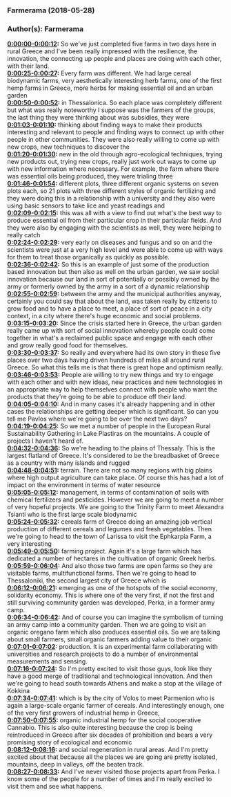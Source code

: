 ### Farmerama  (2018-05-28)  
### Author(s): Farmerama  

**[0:00:00-0:00:12](https://soundcloud.com/farmerama-radio/pavlos-and-olly#t=0:00:00):**  So we've just completed five farms in two days here in rural Greece and I've been really  impressed with the resilience, the innovation, the connecting up people and places are doing  with each other, with their land.  
**[0:00:25-0:00:27](https://soundcloud.com/farmerama-radio/pavlos-and-olly#t=0:00:25):**  Every farm was different.  We had large cereal biodynamic farms, very aesthetically interesting herb farms, one  of the first hemp farms in Greece, more herbs for making essential oil and an urban garden  
**[0:00:50-0:00:52](https://soundcloud.com/farmerama-radio/pavlos-and-olly#t=0:00:50):**  in Thessalonica.  So each place was completely different but what was really noteworthy I suppose was the  farmers of the groups, the last thing they were thinking about was subsidies, they were  
**[0:01:03-0:01:10](https://soundcloud.com/farmerama-radio/pavlos-and-olly#t=0:01:03):**  thinking about finding ways to make their products interesting and relevant to people  and finding ways to connect up with other people in other communities.  They were also really willing to come up with new crops, new techniques to discover the  
**[0:01:20-0:01:30](https://soundcloud.com/farmerama-radio/pavlos-and-olly#t=0:01:20):**  new in the old through agro-ecological techniques, trying new products out, trying new crops,  really just work out ways to come up with new information where necessary.  For example, the farm where there was essential oils being produced, they were trialing three  
**[0:01:46-0:01:54](https://soundcloud.com/farmerama-radio/pavlos-and-olly#t=0:01:46):**  different plots, three different organic systems on seven plots each, so 21 plots with three  different styles of organic fertilizing and they were doing this in a relationship with  a university and they also were using basic sensors to take lice and yeast readings and  
**[0:02:09-0:02:15](https://soundcloud.com/farmerama-radio/pavlos-and-olly#t=0:02:09):**  this was all with a view to find out what's the best way to produce essential oil from  their particular crop in their particular fields.  And they were also by engaging with the scientists as well, they were helping to really catch  
**[0:02:24-0:02:29](https://soundcloud.com/farmerama-radio/pavlos-and-olly#t=0:02:24):**  very early on diseases and fungus and so on and the scientists were just at a very high  level and were able to come up with ways for them to treat those organically as quickly  as possible.  
**[0:02:36-0:02:42](https://soundcloud.com/farmerama-radio/pavlos-and-olly#t=0:02:36):**  So this is an example of just some of the production based innovation but then also  as well on the urban garden, we saw social innovation because our land in sort of potentially  or possibly owned by the army or formerly owned by the army in a sort of a dynamic relationship  
**[0:02:55-0:02:59](https://soundcloud.com/farmerama-radio/pavlos-and-olly#t=0:02:55):**  between the army and the municipal authorities anyway, certainly you could say that about  the land, was taken really by citizens to grow food and to have a place to meet, a place  of sort of peace in a city context, in a city where there's huge economic and social problems.  
**[0:03:15-0:03:20](https://soundcloud.com/farmerama-radio/pavlos-and-olly#t=0:03:15):**  Since the crisis started here in Greece, the urban garden really came up with sort of social  innovation whereby people could come together in what's a reclaimed public space and engage  with each other and grow really good food for themselves.  
**[0:03:30-0:03:37](https://soundcloud.com/farmerama-radio/pavlos-and-olly#t=0:03:30):**  So really and everywhere had its own story in these five places over two days having  driven hundreds of miles all around rural Greece.  So what this tells me is that there is great hope and optimism really.  
**[0:03:46-0:03:53](https://soundcloud.com/farmerama-radio/pavlos-and-olly#t=0:03:46):**  People are willing to try new things and try to engage with each other and with new ideas,  new practices and new technologies in an appropriate way to help themselves connect with people  who want the products that they're going to be able to produce off their land.  
**[0:04:05-0:04:10](https://soundcloud.com/farmerama-radio/pavlos-and-olly#t=0:04:05):**  And in many cases it's already happening and in other cases the relationships are getting  deeper which is significant.  So can you tell me Pavlos where we're going to be over the next two days?  
**[0:04:19-0:04:25](https://soundcloud.com/farmerama-radio/pavlos-and-olly#t=0:04:19):**  So we met a number of people in the European Rural Sustainability Gathering in Lake Plastiras  on the mountains.  A couple of projects I haven't heard of.  
**[0:04:32-0:04:36](https://soundcloud.com/farmerama-radio/pavlos-and-olly#t=0:04:32):**  So we're heading to the plains of Thessaly.  This is the largest flatland of Greece.  It's considered to be the breadbasket of Greece as a country with many islands and rugged  
**[0:04:48-0:04:51](https://soundcloud.com/farmerama-radio/pavlos-and-olly#t=0:04:48):**  terrain.  There are not so many regions with big plains where high output agriculture can take place.  Of course this has had a lot of impact on the environment in terms of water resource  
**[0:05:05-0:05:12](https://soundcloud.com/farmerama-radio/pavlos-and-olly#t=0:05:05):**  management, in terms of contamination of soils with chemical fertilizers and pesticides.  However we are going to meet a number of very hopeful projects.  We are going to the Trinity Farm to meet Alexandra Tsianti who is the first large scale biodynamic  
**[0:05:24-0:05:32](https://soundcloud.com/farmerama-radio/pavlos-and-olly#t=0:05:24):**  cereals farm of Greece doing an amazing job vertical production of different cereals and  legumes and fresh vegetables.  Then we're going to head to the town of Larissa to visit the Ephkarpia Farm, a very interesting  
**[0:05:49-0:05:50](https://soundcloud.com/farmerama-radio/pavlos-and-olly#t=0:05:49):**  farming project.  Again it's a large farm which has dedicated a number of hectares in the cultivation of  organic Greek herbs.  
**[0:05:59-0:06:04](https://soundcloud.com/farmerama-radio/pavlos-and-olly#t=0:05:59):**  And also those two farms are open farms so they are visitable farms, multifunctional  farms.  Then we're going to head to Thessaloniki, the second largest city of Greece which is  
**[0:06:12-0:06:21](https://soundcloud.com/farmerama-radio/pavlos-and-olly#t=0:06:12):**  emerging as one of the hotspots of the social economy, solidarity economy.  This is where one of the very first, if not the first and still surviving community garden  was developed, Perka, in a former army camp.  
**[0:06:34-0:06:42](https://soundcloud.com/farmerama-radio/pavlos-and-olly#t=0:06:34):**  And of course you can imagine the symbolism of turning an army camp into a community garden.  Then we are going to visit an organic oregano farm which also produces essential oils.  So we are talking about small farmers, small organic farmers adding value to their organic  
**[0:07:01-0:07:02](https://soundcloud.com/farmerama-radio/pavlos-and-olly#t=0:07:01):**  production.  It is an experimental farm collaborating with universities and research projects to do a  number of environmental measurements and sensing.  
**[0:07:16-0:07:24](https://soundcloud.com/farmerama-radio/pavlos-and-olly#t=0:07:16):**  So I'm pretty excited to visit those guys, look like they have a good merge of traditional  and technological innovation.  And then we're going to head south towards Athens and make a stop at the village of Kokkina  
**[0:07:34-0:07:41](https://soundcloud.com/farmerama-radio/pavlos-and-olly#t=0:07:34):**  which is by the city of Volos to meet Parmenion who is again a large-scale organic farmer  of cereals.  And interestingly enough, one of the very first growers of industrial hemp in Greece,  
**[0:07:50-0:07:55](https://soundcloud.com/farmerama-radio/pavlos-and-olly#t=0:07:50):**  organic industrial hemp for the social cooperative Cannabio.  This is also quite interesting because the crop is being reintroduced in Greece after  six decades of prohibition and bears a very promising story of ecological and economic  
**[0:08:12-0:08:16](https://soundcloud.com/farmerama-radio/pavlos-and-olly#t=0:08:12):**  and social regeneration in rural areas.  And I'm pretty excited about that because all the places we are going are pretty isolated,  mountains, deep in valleys, off the beaten track.  
**[0:08:27-0:08:33](https://soundcloud.com/farmerama-radio/pavlos-and-olly#t=0:08:27):**  And I've never visited those projects apart from Perka.  I know some of the people for a number of times and I'm really excited to visit them  and see what happens.  